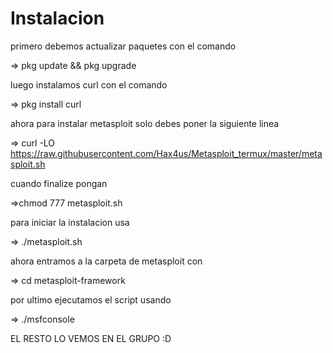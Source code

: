 # Instalacion

primero debemos actualizar paquetes con el comando 

=> pkg update && pkg upgrade

luego instalamos curl con el comando

=> pkg install curl

ahora para instalar metasploit solo debes poner la siguiente linea

=> curl -LO https://raw.githubusercontent.com/Hax4us/Metasploit_termux/master/metasploit.sh

cuando finalize pongan 

=>chmod 777 metasploit.sh

para iniciar la instalacion usa

=> ./metasploit.sh

ahora entramos a la carpeta de metasploit con 

=> cd metasploit-framework

por ultimo ejecutamos el script usando 

=> ./msfconsole

EL RESTO LO VEMOS EN EL GRUPO :D
